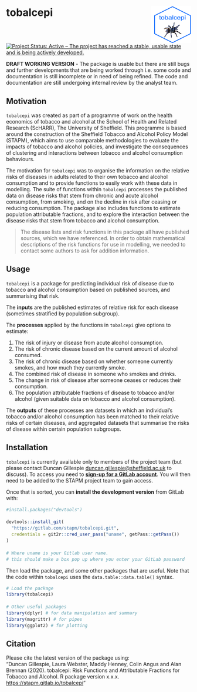 
<!-- README.md is generated from README.Rmd. Please edit that file -->

# tobalcepi <img src="tools/tobalcepi_hex.png" align="right" style="padding-left:10px;background-color:white;" width="100" height="100" />

[![Project Status: Active – The project has reached a stable, usable
state and is being actively
developed.](https://www.repostatus.org/badges/latest/active.svg)](https://www.repostatus.org/#active)

**DRAFT WORKING VERSION** - The package is usable but there are still
bugs and further developments that are being worked through i.e. some
code and documentation is still incomplete or in need of being refined.
The code and documentation are still undergoing internal review by the
analyst team.

## Motivation

`tobalcepi` was created as part of a programme of work on the health
economics of tobacco and alcohol at the School of Health and Related
Research (ScHARR), The University of Sheffield. This programme is based
around the construction of the Sheffield Tobacco and Alcohol Policy
Model (STAPM), which aims to use comparable methodologies to evaluate
the impacts of tobacco and alcohol policies, and investigate the
consequences of clustering and interactions between tobacco and alcohol
consumption behaviours.

The motivation for `tobalcepi` was to organise the information on the
relative risks of diseases in adults related to their own tobacco and
alcohol consumption and to provide functions to easily work with these
data in modelling. The suite of functions within `tobalcepi` processes
the published data on disease risks that stem from chronic and acute
alcohol consumption, from smoking, and on the decline in risk after
ceasing or reducing consumption. The package also includes functions to
estimate population attributable fractions, and to explore the
interaction between the disease risks that stem from tobacco and alcohol
consumption.

> The disease lists and risk functions in this package all have
> published sources, which we have referenced. In order to obtain
> mathematical descriptions of the risk functions for use in modelling,
> we needed to contact some authors to ask for addition information.

## Usage

`tobalcepi` is a package for predicting individual risk of disease due
to tobacco and alcohol consumption based on published sources, and
summarising that risk.

The **inputs** are the published estimates of relative risk for each
disease (sometimes stratified by population subgroup).

The **processes** applied by the functions in `tobalcepi` give options
to estimate:

1.  The risk of injury or disease from acute alcohol consumption.  
2.  The risk of chronic disease based on the current amount of alcohol
    consumed.  
3.  The risk of chronic disease based on whether someone currently
    smokes, and how much they currently smoke.  
4.  The combined risk of disease in someone who smokes and drinks.  
5.  The change in risk of disease after someone ceases or reduces their
    consumption.  
6.  The population attributable fractions of disease to tobacco and/or
    alcohol (given suitable data on tobacco and alcohol consumption).

The **outputs** of these processes are datasets in which an individual’s
tobacco and/or alcohol consumption has been matched to their relative
risks of certain diseases, and aggregated datasets that summarise the
risks of disease within certain population subgroups.

## Installation

`tobalcepi` is currently available only to members of the project team
(but please contact Duncan Gillespie <duncan.gillespie@sheffield.ac.uk>
to discuss). To access you need to [**sign-up for a GitLab
account**](https://gitlab.com/). You will then need to be added to the
STAPM project team to gain access.

Once that is sorted, you can **install the development version** from
GitLab with:

``` r
#install.packages("devtools")

devtools::install_git(
  "https://gitlab.com/stapm/tobalcepi.git", 
  credentials = git2r::cred_user_pass("uname", getPass::getPass())
)

# Where uname is your Gitlab user name.
# this should make a box pop up where you enter your GitLab password
```

Then load the package, and some other packages that are useful. Note
that the code within `tobalcepi` uses the `data.table::data.table()`
syntax.

``` r
# Load the package
library(tobalcepi)

# Other useful packages
library(dplyr) # for data manipulation and summary
library(magrittr) # for pipes
library(ggplot2) # for plotting
```

## Citation

Please cite the latest version of the package using:  
“Duncan Gillespie, Laura Webster, Maddy Henney, Colin Angus and Alan
Brennan (2020). tobalcepi: Risk Functions and Attributable Fractions for
Tobacco and Alcohol. R package version x.x.x.
<https://stapm.gitlab.io/tobalcepi>”
